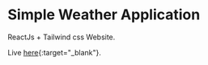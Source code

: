 # Simple Weather Application

ReactJs + Tailwind css Website.

Live [here](https://weather-rehan.vercel.app){:target="_blank"}.
